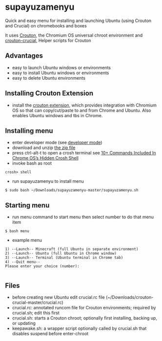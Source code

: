 # supayuzamenyu
Quick and easy menu for installing and launching Ubuntu (using Crouton and Crucial) on chromebooks and boxes

It uses [Crouton](https://github.com/dnschneid/crouton), the Chromium OS universal chroot environment and [crouton-crucial](https://github.com/qrkourier/crouton-crucial), Helper scripts for Crouton

## Advantages
* easy to launch Ubuntu windows or environments
* easy to install Ubuntu windows or environments
* easy to delete Ubuntu environments

## Installing Crouton Extension
* install the [crouton extension](https://goo.gl/OVQOEt), which provides integration with Chromium OS so that can copy/cut/paste to and from Chrome and Ubuntu.  Also enables Ubuntu windows and tbs in Chrome.

## Installing menu
* enter developer mode (see [developer mode](./developer_mode.md))
* download and unzip [the zip file](https://github.com/ezzye/supayuzamenyu/archive/master.zip)
* press ctrl-alt-t to open a crosh terminal see [10+ Commands Included In Chrome OS’s Hidden Crosh Shell](http://www.howtogeek.com/170648/10-commands-included-in-chrome-oss-hidden-crosh-shell/)
* invoke bash as root
```
crosh> shell
```
* run supayuzamenyu to install menu
```
$ sudo bash ~/Downloads/supayuzamenyu-master/supayuzamenyu.sh
```
## Starting menu
* run menu command to start menu then select number to do that menu item
```
$ bash menu
```
* example menu

```
1) --Launch-- Minecraft (full Ubuntu in separate environment)
2) --Launch-- Ubuntu (full Ubuntu in Chrome window)
3) --Launch-- Terminal (Ubuntu terminal in Chrome tab)
4) --Quit menu--
Please enter your choice (number):


```
## Files
* before creating new Ubuntu edit crucial.rc file (~/Downloads/crouton-crucial-master/crucial.rc)
* crucial.rc: annotated runcom file for Crouton environments; required by crucial.sh; edit this first
* crucial.sh: starts a Crouton chroot; optionally first installing, backing up, or updating
* keepawake.sh: a wrapper script optionally called by crucial.sh that disables suspend before enter-chroot
